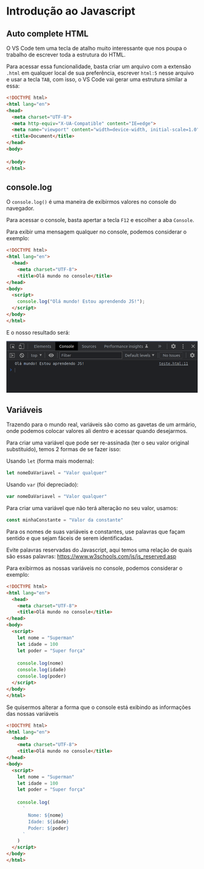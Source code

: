 # Introdução ao Javascript
## Auto complete HTML

O VS Code tem uma tecla de atalho muito interessante que nos poupa o trabalho de escrever toda a estrutura do HTML.

Para acessar essa funcionalidade, basta criar um arquivo com a extensão `.html` em qualquer local de sua preferência, escrever `html:5` nesse arquivo e usar a tecla `TAB`, com isso, o VS Code vai gerar uma estrutura similar a essa:

```html
<!DOCTYPE html>
<html lang="en">
<head>
  <meta charset="UTF-8">
  <meta http-equiv="X-UA-Compatible" content="IE=edge">
  <meta name="viewport" content="width=device-width, initial-scale=1.0">
  <title>Document</title>
</head>
<body>

</body>
</html>
```

## console.log

O `console.log()` é uma maneira de exibirmos valores no console do navegador.

Para acessar o console, basta apertar a tecla `F12` e escolher a aba `Console`.


Para exibir uma mensagem qualquer no console, podemos considerar o exemplo:


```html
<!DOCTYPE html>
<html lang="en">
  <head>
    <meta charset="UTF-8">
    <title>Olá mundo no console</title>
</head>
<body>
  <script>
    console.log("Olá mundo! Estou aprendendo JS!");
  </script>
</body>
</html>
```

E o nosso resultado será:

![console](img/console.png "Console")

## Variáveis

Trazendo para o mundo real, variáveis são como as gavetas de um armário, onde podemos colocar valores ali dentro e acessar quando desejarmos.

Para criar uma variável que pode ser re-assinada (ter o seu valor original substituido), temos 2 formas de se fazer isso:

Usando `let` (forma mais moderna):

```js
let nomeDaVariavel = "Valor qualquer"
```

Usando `var` (foi depreciado):

```js
var nomeDaVariavel = "Valor qualquer"
```

Para criar uma variável que não terá alteração no seu valor, usamos:


```js
const minhaConstante = "Valor da constante"
```

Para os nomes de suas variáveis e constantes, use palavras que façam sentido e que sejam fáceis de serem identificadas.

Evite palavras reservadas do Javascript, aqui temos uma relação de quais são essas palavras: https://www.w3schools.com/js/js_reserved.asp

Para exibirmos as nossas variáveis no console, podemos considerar o exemplo:

```html
<!DOCTYPE html>
<html lang="en">
  <head>
    <meta charset="UTF-8">
    <title>Olá mundo no console</title>
</head>
<body>
  <script>
    let nome = "Superman"
    let idade = 100
    let poder = "Super força"

    console.log(nome)
    console.log(idade)
    console.log(poder)
  </script>
</body>
</html>
```

Se quisermos alterar a forma que o console está exibindo as informações das nossas variáveis

```html
<!DOCTYPE html>
<html lang="en">
  <head>
    <meta charset="UTF-8">
    <title>Olá mundo no console</title>
</head>
<body>
  <script>
    let nome = "Superman"
    let idade = 100
    let poder = "Super força"

    console.log(
      `
        Nome: ${nome}
        Idade: ${idade}
        Poder: ${poder}
      `
    )
  </script>
</body>
</html>
```